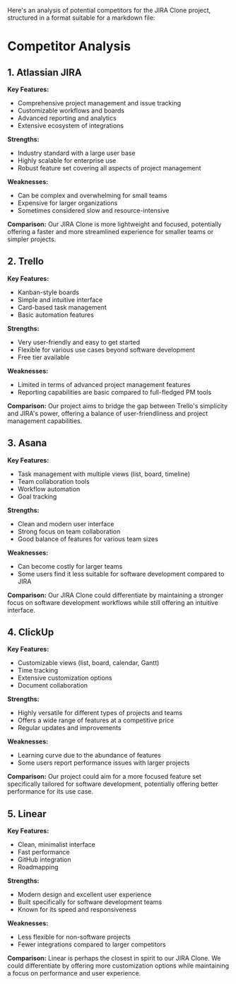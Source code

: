 Here's an analysis of potential competitors for the JIRA Clone project, structured in a format suitable for a markdown file:

# Competitor Analysis

## 1. Atlassian JIRA

**Key Features:**
- Comprehensive project management and issue tracking
- Customizable workflows and boards
- Advanced reporting and analytics
- Extensive ecosystem of integrations

**Strengths:**
- Industry standard with a large user base
- Highly scalable for enterprise use
- Robust feature set covering all aspects of project management

**Weaknesses:**
- Can be complex and overwhelming for small teams
- Expensive for larger organizations
- Sometimes considered slow and resource-intensive

**Comparison:**
Our JIRA Clone is more lightweight and focused, potentially offering a faster and more streamlined experience for smaller teams or simpler projects.

## 2. Trello

**Key Features:**
- Kanban-style boards
- Simple and intuitive interface
- Card-based task management
- Basic automation features

**Strengths:**
- Very user-friendly and easy to get started
- Flexible for various use cases beyond software development
- Free tier available

**Weaknesses:**
- Limited in terms of advanced project management features
- Reporting capabilities are basic compared to full-fledged PM tools

**Comparison:**
Our project aims to bridge the gap between Trello's simplicity and JIRA's power, offering a balance of user-friendliness and project management capabilities.

## 3. Asana

**Key Features:**
- Task management with multiple views (list, board, timeline)
- Team collaboration tools
- Workflow automation
- Goal tracking

**Strengths:**
- Clean and modern user interface
- Strong focus on team collaboration
- Good balance of features for various team sizes

**Weaknesses:**
- Can become costly for larger teams
- Some users find it less suitable for software development compared to JIRA

**Comparison:**
Our JIRA Clone could differentiate by maintaining a stronger focus on software development workflows while still offering an intuitive interface.

## 4. ClickUp

**Key Features:**
- Customizable views (list, board, calendar, Gantt)
- Time tracking
- Extensive customization options
- Document collaboration

**Strengths:**
- Highly versatile for different types of projects and teams
- Offers a wide range of features at a competitive price
- Regular updates and improvements

**Weaknesses:**
- Learning curve due to the abundance of features
- Some users report performance issues with larger projects

**Comparison:**
Our project could aim for a more focused feature set specifically tailored for software development, potentially offering better performance for its use case.

## 5. Linear

**Key Features:**
- Clean, minimalist interface
- Fast performance
- GitHub integration
- Roadmapping

**Strengths:**
- Modern design and excellent user experience
- Built specifically for software development teams
- Known for its speed and responsiveness

**Weaknesses:**
- Less flexible for non-software projects
- Fewer integrations compared to larger competitors

**Comparison:**
Linear is perhaps the closest in spirit to our JIRA Clone. We could differentiate by offering more customization options while maintaining a focus on performance and user experience.